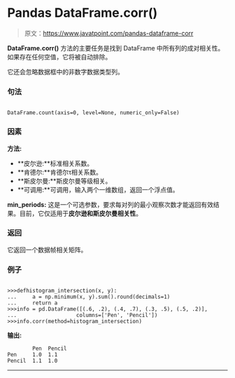 # Pandas DataFrame.corr()

> 原文：<https://www.javatpoint.com/pandas-dataframe-corr>

**DataFrame.corr()** 方法的主要任务是找到 DataFrame 中所有列的成对相关性。如果存在任何空值，它将被自动排除。

它还会忽略数据框中的非数字数据类型列。

### 句法

```

DataFrame.count(axis=0, level=None, numeric_only=False)

```

### 因素

**方法:**

*   **皮尔逊:**标准相关系数。
*   **肯德尔:**肯德尔τ相关系数。
*   **斯皮尔曼:**斯皮尔曼等级相关。
*   **可调用:**可调用，输入两个一维数组，返回一个浮点值。

**min_periods:** 这是一个可选参数，要求每对列的最小观察次数才能返回有效结果。目前，它仅适用于**皮尔逊和斯皮尔曼相关性**。

### 返回

它返回一个数据帧相关矩阵。

### 例子

```

>>>defhistogram_intersection(x, y):
...     a = np.minimum(x, y).sum().round(decimals=1)
...     return a
>>>info = pd.DataFrame([(.6, .2), (.4, .7), (.3, .5), (.5, .2)],
...                   columns=['Pen', 'Pencil'])
>>>info.corr(method=histogram_intersection)

```

**输出:**

```
        Pen  Pencil
Pen     1.0  1.1
Pencil	1.1  1.0

```

* * *